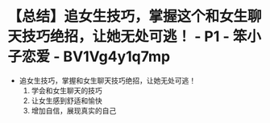 # 【总结】追女生技巧，掌握这个和女生聊天技巧绝招，让她无处可逃！ - P1 - 笨小子恋爱 - BV1Vg4y1q7mp

-   追女生技巧，掌握和女生聊天技巧绝招，让她无处可逃！
    1.  学会和女生聊天的技巧
    2.  让女生感到舒适和愉快
    3.  增加自信，展现真实的自己